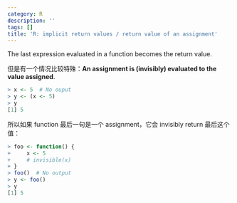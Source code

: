 ```yaml
---
category: R
description: ''
tags: []
title: 'R: implicit return values / return value of an assignment'
---
```


The last expression evaluated in a function becomes the return value.

但是有一个情况比较特殊：**An assignment is (invisibly) evaluated to the value assigned**.

```r
> x <- 5  # No ouput
> y <- (x <- 5)
> y
[1] 5
```

所以如果 function 最后一句是一个 assignment，它会 invisibly return 最后这个值：

```r
> foo <- function() {
+     x <- 5
+     # invisible(x)
+ }
> foo()  # No output
> y <- foo()
> y
[1] 5
```